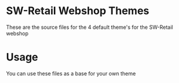 # SW-Retail Webshop Themes

These are the source files for the 4 default theme's for the SW-Retail webshop

# Usage
You can use these files as a base for your own theme

